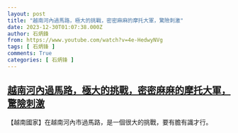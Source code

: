```yaml
---
layout: post
title: "越南河內過馬路，極大的挑戰，密密麻麻的摩托大軍，驚險刺激"
date: 2023-12-30T01:07:38.000Z
author: 石炳鋒
from: https://www.youtube.com/watch?v=4e-HedwyNVg
tags: [ 石炳锋 ]
comments: True
categories: [ 石炳锋 ]
---
```

<!--1703898458000-->
[越南河內過馬路，極大的挑戰，密密麻麻的摩托大軍，驚險刺激](https://www.youtube.com/watch?v=4e-HedwyNVg)
------

<div>
【越南國家】在越南河內市過馬路，是一個很大的挑戰，要有膽有識才行。
</div>
